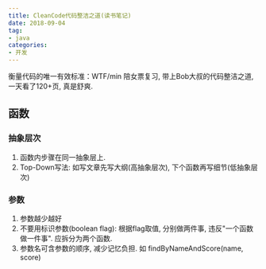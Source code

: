```yaml
---
title: CleanCode代码整洁之道(读书笔记)
date: 2018-09-04
tag: 
- java
categories:
- 开发
---
```

衡量代码的唯一有效标准：WTF/min
陪女票复习, 带上Bob大叔的代码整洁之道, 一天看了120+页, 真是舒爽. 
<!--more-->
## 函数
### 抽象层次
1. 函数内步骤在同一抽象层上.
2. Top-Down写法: 如写文章先写大纲(高抽象层次), 下个函数再写细节(低抽象层次)
### 参数
1. 参数越少越好
2. 不要用标识参数(boolean flag): 根据flag取值, 分别做两件事, 违反"一个函数做一件事". 应拆分为两个函数.
3. 参数名可含参数的顺序, 减少记忆负担. 如 findByNameAndScore(name, score)

